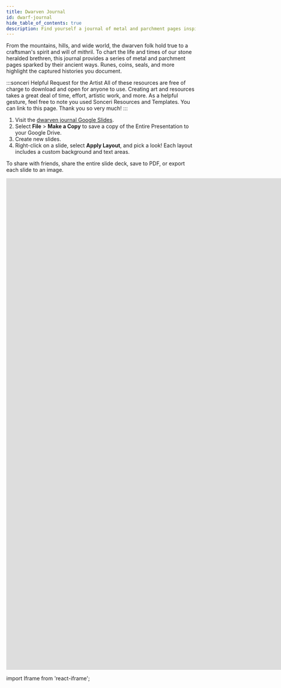 ```yaml
---
title: Dwarven Journal
id: dwarf-journal
hide_table_of_contents: true
description: Find yourself a journal of metal and parchment pages inspired by dwarves. Google Slides journal series.
---
```


From the mountains, hills, and wide world, the dwarven folk hold true to a craftsman's spirit and will of mithril. To chart the life and times of our stone heralded brethren, this journal provides a series of metal and parchment pages sparked by their ancient ways. Runes, coins, seals, and more highlight the captured histories you document.

:::sonceri Helpful Request for the Artist
All of these resources are free of charge to download and open for anyone to use. Creating art and resources takes a great deal of time, effort, artistic work, and more. As a helpful gesture, feel free to note you used Sonceri Resources and Templates. You can link to this page. Thank you so very much! 
:::

1. Visit the [dwarven journal Google Slides](https://docs.google.com/presentation/d/1xzY_uKpY9G_YWiuTE4wM7hBwyA29WVRs6oe13rhYn80).
2. Select **File** > **Make a Copy** to save a copy of the Entire Presentation to your Google Drive.
3. Create new slides.
4. Right-click on a slide, select **Apply Layout**, and pick a look! Each layout includes a custom background and text areas.

To share with friends, share the entire slide deck, save to PDF, or export each slide to an image.

<div className='responsive-google-slides'>

<iframe src="https://docs.google.com/presentation/d/e/2PACX-1vQdA7m06rNVjIUC9Tm7Sv9ymAJCKqFB6bgH3OEXFxbSxJnONAS5-Dqh1xTxBowl6RotBX9WuZ-ew2-o/embed?start=false&loop=false&delayms=3000" frameborder="0" width="1920" height="1309" allowFullScreen="true" mozallowFullScreen="true" webkitallowFullScreen="true"></iframe>

</div>


import Iframe from 'react-iframe';